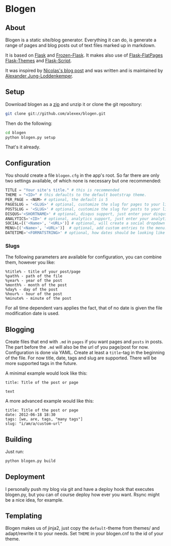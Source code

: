 # Blogen

## About
Blogen is a static site/blog generator. Everything it can do, is generate a range of pages and blog posts out of text files marked up in markdown.

It is based on [Flask](http://flask.pocoo.org/) and [Frozen-Flask](http://packages.python.org/Frozen-Flask/). It makes also use of [Flask-FlatPages](http://packages.python.org/Flask-FlatPages/) [Flask-Themes](http://packages.python.org/Flask-Themes) and [Flask-Script](http://packages.python.org/Flask-Script/).

It was inspired by [Nicolas's blog post](https://nicolas.perriault.net/code/2012/dead-easy-yet-powerful-static-website-generator-with-flask/) and was written and is maintained by [Alexander Jung-Loddenkemper](http://www.julo.ch/about).

## Setup
Download blogen as a [zip](https://github.com/alexex/blogen/zipball/master) and unzip it or clone the git repository:

``` bash
git clone git://github.com/alexex/blogen.git
```

Then do the following:

``` bash
cd blogen
python blogen.py setup
```

That's it already.

## Configuration
You should create a file `blogen.cfg` in the app's root. So far there are only two settings available, of which none is necessary but one recommended:

``` python
TITLE = "Your site's title." # this is recommended
THEME = "<ID>" # this defaults to the default bootstrap theme.
PER_PAGE = <NUM> # optional, the default is 5
PAGESLUG = '<SLUG>' # optional, customize the slug for pages to your likings, see the Slugs section for more info on available parameters
POSTSLUG = '<SLUG>' # optional, customize the slug for posts to your likings, see the Slugs section for more info on available parameters
DISQUS='<SHORTNAME>' # optional, disqus support, just enter your disqus shortname here
ANALYTICS='<ID>' # optional, analytics support, just enter your analytics ID here
SOCIAL=[('<Name>', '<URL>')] # optional, will create a social dropdown if given. put a number of tuples you like
MENU=[('<Name>', '<URL>')]  # optional, add custom entries to the menu.
DATETIME='<FORMATSTRING>' # optional, how dates should be looking like on your blog, check out http://docs.python.org/library/datetime.html#strftime-strptime-behavior for further information
```

<h3 id="slugconfiguration">Slugs</h3>
The following parameters are available for configuration, you can combine them, however you like:

	%title% - title of your post/page
	%path% - path of the file
	%year% - year of the post
	%month% - month of the post
	%day% - day of the post
	%hour% - hour of the post
	%minute% - minute of the post 

For all time dependent vars applies the fact, that of no date is given the file modification date is used.

## Blogging
Create files that end with `.md` in `pages` if you want pages and `posts` in posts. The part before the `.md` will also be the url of you page/post for now. Configuration is done via YAML. Create at least a `title`-tag in the beginning of the file. For now title, date, tags and slug are supported. There will be more supported tags in the future.

A minimal example would look like this:

	title: Title of the post or page
	
	text
	
A more advanced example would like this:

	title: Title of the post or page
	date: 2012-06-18 18:30
	tags: [we, are, tags, "many tags"]
	slug: "i/am/a/custom-url"

## Building
Just run:

``` bash
python blogen.py build
```

## Deployment
I personally push my blog via git and have a deploy hook that executes blogen.py, but you can of course deploy how ever you want. Rsync might be a nice idea, for example.

## Templating
Blogen makes us of jinja2, just copy the `default`-theme from themes/ and adapt/rewrite it to your needs. Set `THEME` in your blogen.cnf to the id of your theme.
